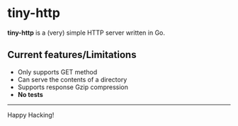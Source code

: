 # tiny-http

**tiny-http** is a (very) simple HTTP server written in Go.

## Current features/Limitations

- Only supports GET method
- Can serve the contents of a directory
- Supports response Gzip compression
- **No tests**

---
Happy Hacking!
